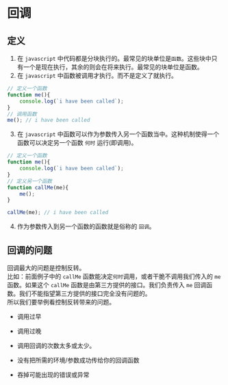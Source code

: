 # 回调

## 定义

1. 在 `javascript` 中代码都是分块执行的。最常见的块单位是`函数`。这些块中只有一个是现在执行，其余的则会在将来执行。最常见的块单位是函数。  
2. 在 `javascript` 中函数被调用才执行。而不是定义了就执行。  
```javascript
// 定义一个函数
function me(){
    console.log(`i have been called`);
}
// 调用函数
me(); // i have been called
```

3. 在 `javascript` 中函数可以作为参数传入另一个函数当中。这种机制使得一个函数可以决定另一个函数 `何时` 运行(即调用)。
```javascript
// 定义一个函数
function me(){
    console.log(`i have been called`);
}
// 定义另一个函数
function callMe(me){
    me();
}

callMe(me); // i have been called
```

4. 作为参数传入到另一个函数的函数就是俗称的 `回调`。

## 回调的问题

回调最大的问题是控制反转。  
比如：前面例子中的 `callMe` 函数能决定`何时`调用，或者干脆不调用我们传入的 `me` 函数。如果这个 `callMe` 函数是由第三方提供的接口。我们负责传入 `me` 回调函数。我们不能指望第三方提供的接口完全没有问题的。  
所以我们要举例看控制反转带来的问题。

* 调用过早

* 调用过晚

* 调用回调的次数太多或太少。

* 没有把所需的环境/参数成功传给你的回调函数

* 吞掉可能出现的错误或异常
